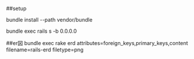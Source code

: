 ##setup

bundle install --path vendor/bundle

bundle exec rails s -b 0.0.0.0

##er図
bundle exec rake erd attributes=foreign_keys,primary_keys,content filename=rails-erd filetype=png
